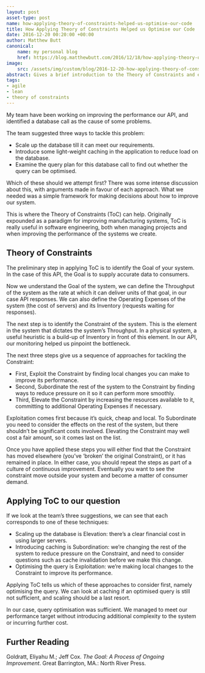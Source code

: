 ```yaml
---
layout: post
asset-type: post
name: how-applying-theory-of-constraints-helped-us-optimise-our-code
title: How Applying Theory of Constraints Helped us Optimise our Code
date: 2016-12-20 00:20:00 +00:00
author: Matthew Butt
canonical:
    name: my personal blog
    href: https://blog.matthewbutt.com/2016/12/18/how-applying-theory-of-constraints-helped-us-optimise-our-code/
image:
    src: /assets/img/custom/blog/2016-12-20-how-applying-theory-of-constraints-helped-us-optimise-our-code/post-image.jpg
abstract: Gives a brief introduction to the Theory of Constraints and explains how it gives a framework for tackling performance issues
tags:
- agile
- lean
- theory of constraints
---
```


My team have been working on improving the performance our API, and identified a database call as the cause of some problems.

The team suggested three ways to tackle this problem:

* Scale up the database till it can meet our requirements.
* Introduce some light-weight caching in the application to reduce load on the database.
* Examine the query plan for this database call to find out whether the query can be optimised.

Which of these should we attempt first? There was some intense discussion about this, with arguments made in favour of each approach. What we needed was a simple framework for making decisions about how to improve our system.

This is where the Theory of Constraints (ToC) can help. Originally expounded as a paradigm for improving manufacturing systems, ToC is really useful in software engineering, both when managing projects and when improving the performance of the systems we create.

## Theory of Constraints

The preliminary step in applying ToC is to identify the Goal of your system. In the case of this API, the Goal is to supply accurate data to consumers.

Now we understand the Goal of the system, we can define the Throughput of the system as the rate at which it can deliver units of that goal, in our case API responses. We can also define the Operating Expenses of the system (the cost of servers) and its Inventory (requests waiting for responses).

The next step is to identify the Constraint of the system. This is the element in the system that dictates the system’s Throughput. In a physical system, a useful heuristic is a build-up of Inventory in front of this element. In our API, our monitoring helped us pinpoint the bottleneck.

The next three steps give us a sequence of approaches for tackling the Constraint:

* First, Exploit the Constraint by finding local changes you can make to improve its performance.
* Second, Subordinate the rest of the system to the Constraint by finding ways to reduce pressure on it so it can perform more smoothly.
* Third, Elevate the Constraint by increasing the resources available to it, committing to additional Operating Expenses if necessary.

Exploitation comes first because it’s quick, cheap and local. To Subordinate you need to consider the effects on the rest of the system, but there shouldn’t be significant costs involved. Elevating the Constraint may well cost a fair amount, so it comes last on the list.

Once you have applied these steps you will either find that the Constraint has moved elsewhere (you’ve ‘broken’ the original Constraint), or it has remained in place. In either case, you should repeat the steps as part of a culture of continuous improvement. Eventually you want to see the constraint move outside your system and become a matter of consumer demand.

## Applying ToC to our question

If we look at the team’s three suggestions, we can see that each corresponds to one of these techniques:

* Scaling up the database is Elevation: there’s a clear financial cost in using larger servers.
* Introducing caching is Subordination: we’re changing the rest of the system to reduce pressure on the Constraint, and need to consider questions such as cache invalidation before we make this change.
* Optimising the query is Exploitation: we’re making local changes to the Constraint to improve its performance.

Applying ToC tells us which of these approaches to consider first, namely optimising the query. We can look at caching if an optimised query is still not sufficient, and scaling should be a last resort.

In our case, query optimisation was sufficient. We managed to meet our performance target without introducing additional complexity to the system or incurring further cost.

## Further Reading

Goldratt, Eliyahu M.; Jeff Cox. _The Goal: A Process of Ongoing Improvement_. Great Barrington, MA.: North River Press.